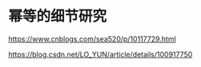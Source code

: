 # 幂等的细节研究

https://www.cnblogs.com/sea520/p/10117729.html

https://blog.csdn.net/LO_YUN/article/details/100917750